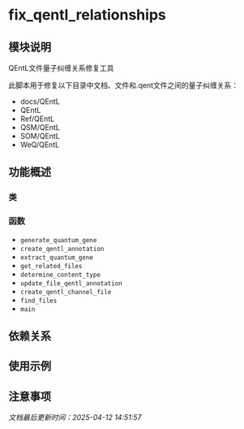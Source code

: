# fix_qentl_relationships

## 模块说明
QEntL文件量子纠缠关系修复工具

此脚本用于修复以下目录中文档、文件和.qent文件之间的量子纠缠关系：
- docs/QEntL
- QEntL
- Ref/QEntL
- QSM/QEntL
- SOM/QEntL
- WeQ/QEntL

## 功能概述

### 类


### 函数

- `generate_quantum_gene`
- `create_qentl_annotation`
- `extract_quantum_gene`
- `get_related_files`
- `determine_content_type`
- `update_file_qentl_annotation`
- `create_qentl_channel_file`
- `find_files`
- `main`

## 依赖关系

## 使用示例

## 注意事项

*文档最后更新时间：2025-04-12 14:51:57*